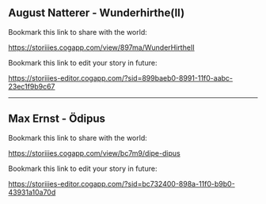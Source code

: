 ## August Natterer - Wunderhirthe(II)
Bookmark this link to share with the world:

https://storiiies.cogapp.com/view/897ma/WunderHirtheII

Bookmark this link to edit your story in future:

https://storiiies-editor.cogapp.com/?sid=899baeb0-8991-11f0-aabc-23ec1f9b9c67

***

## Max Ernst - Ödipus
Bookmark this link to share with the world:

https://storiiies.cogapp.com/view/bc7m9/dipe-dipus

Bookmark this link to edit your story in future:

https://storiiies-editor.cogapp.com/?sid=bc732400-898a-11f0-b9b0-43931a10a70d
